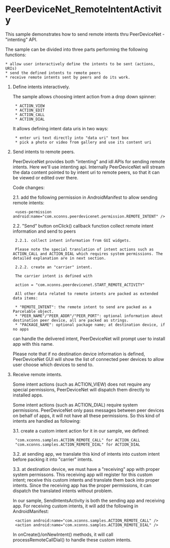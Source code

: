 PeerDeviceNet_RemoteIntentActivity
==================================

This sample demonstrates how to send remote intents thru PeerDeviceNet - "intenting" API.

The sample can be divided into three parts performing the following functions:

	* allow user interactively define the intents to be sent (actions, URIs)
	* send the defined intents to remote peers
	* receive remote intents sent by peers and do its work.
	
1. Define intents interactively.

	The sample allows choosing intent action from a drop down spinner:
 
		* ACTION_VIEW
		* ACTION_EDIT
		* ACTION_CALL
		* ACTION_DIAL

	It allows defining intent data uris in two ways:

		* enter uri text directly into "data uri" text box
		* pick a photo or video from gallery and use its content uri 
			
2. Send intents to remote peers.

	PeerDeviceNet provides both "intenting" and idl APIs for sending remote intents. 
	Here we'll use intenting api.
	Internally PeerDeviceNet will stream the data content pointed to by intent uri to remote
	peers, so that it can be viewed or edited over there.
	
	Code changes:
	
	2.1. add the following permission in AndroidManifest to allow sending remote intents:

		<uses-permission android:name="com.xconns.peerdevicenet.permission.REMOTE_INTENT" />
	
	2.2. "Send" button onClick() callback function collect remote intent information and 
		send to peers

		2.2.1. collect intent information from GUI widgets. 

		Please note the special translation of intent actions such as ACTION_CALL and ACTION_DIAL which requires system permissions. The detailed explanation are in next section.

		2.2.2. create an "carrier" intent.

		The carrier intent is defined with 

		action = "com.xconns.peerdevicenet.START_REMOTE_ACTIVITY"

		All other data related to remote intents are packed as extended data items:

		* "REMOTE_INTENT": the remote intent to send are packed as a Parcelable object.
		* "PEER_NAME"/"PEER_ADDR"/"PEER_PORT": optional information about destination peer device, all are packed as strings.
		* "PACKAGE_NAME": optional package name; at destination device, if no apps
	can handle the delivered intent, PeerDeviceNet will prompt user to install app with this name.
	   			
	Please note that if no destination device information is defined, PeerDeviceNet
	   		GUI will show the list of connected peer devices to allow user choose which
	   		devices to send to.
	   		
3. Receive remote intents.

	Some intent actions (such as ACTION_VIEW) does not require any special permissions,
		PeerDeviceNet will dispatch them directly to installed apps.

	Some intent actions (such as ACTION_DIAL) require system permissions. PeerDeviceNet 
		only pass messages between peer devices on behalf of apps, it will not have all
		these permissions. So this kind of intents are handled as following:

	3.1. create a custom intent action for it
			in our sample, we defined:

		"com.xconns.samples.ACTION_REMOTE_CALL" for ACTION_CALL
		"com.xconns.samples.ACTION_REMOTE_DIAL" for ACTION_DIAL

	3.2. at sending app, we translate this kind of intents into custom intent before
			packing it into "carrier" intents.

	3.3. at destination device, we must have a "receiving" app with proper system 
			permissons. This receiving app will register for this custom intent;
			receive this custom intents and translate them back into proper intents.
			Since the receiving app has the proper permissions, it can dispatch the
			translated intents without problem.
			
	In our sample, SendIntentsActivity is both the sending app and receiving app. 
	For receiving custom intents, it will add the following in AndroidManifest:

		<action android:name="com.xconns.samples.ACTION_REMOTE_CALL" />
		<action android:name="com.xconns.samples.ACTION_REMOTE_DIAL" />
		
	In onCreate()/onNewIntent() methods, it will call processRemoteCallDial() to handle
		these custom intents.
		
		
	
		